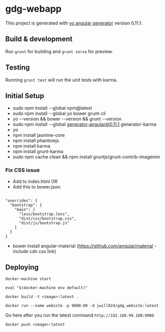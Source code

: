 # gdg-webapp

This project is generated with [yo angular generator](https://github.com/yeoman/generator-angular)
version 0.11.1.

## Build & development

Run `grunt` for building and `grunt serve` for preview.

## Testing

Running `grunt test` will run the unit tests with karma.

## Initial Setup

* sudo npm install --global npm@latest
* sudo npm install --global yo bower grunt-cli
*   yo --version && bower --version && grunt --version
* sudo npm install --global generator-angular@0.11.1 generator-karma
* yo
* npm install jasmine-core
* npm install phantomjs
* npm install karma
* npm install grunt-karma
* sudo npm cache clean && npm install gruntjs/grunt-contrib-imagemin
### Fix CSS issue
* Add <link rel="stylesheet" href="../bower_components/bootstrap/dist/css/bootstrap.css"> to index.html
OR
* Add this to bower.json:

<code>
"overrides": {
  "bootstrap": {
    "main": [
      "less/bootstrap.less",
      "dist/css/bootstrap.css",
      "dist/js/bootstrap.js"
    ]
  }
}
</code>

* bower install angular-material (https://github.com/angular/material - include cdn css link)

## Deploying

`docker-machine start`

`eval "$(docker-machine env default)"`

`docker build -t <image>:latest .`

`docker run --name website -p 9000:80 -d jwill824/gdg_website:latest`

Go here after you run the latest command `http://192.168.99.100:9000`

`docker push <image>:latest`
